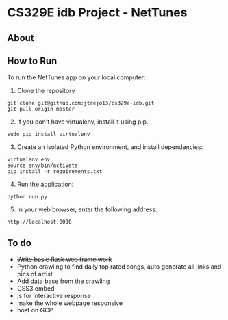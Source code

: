 # CS329E idb Project - NetTunes
## About

## How to Run  
To run the NetTunes app on your local computer:

1. Clone the repository
```
git clone git@github.com:jtrejo13/cs329e-idb.git
git pull origin master
``` 

2. If you don't have virtualenv, install it using pip.
```
sudo pip install virtualenv
```
3. Create an isolated Python environment, and install dependencies:
```
virtualenv env
source env/bin/activate
pip install -r requirements.txt
```
4. Run the application:
```
python run.py
```

5. In your web browser, enter the following address:
```
http://localhost:8000
```

## To do  
+ ~~Write basic flask web frame work~~
+ Python crawling to find daily top rated songs, auto generate all links and pics of artist 
+ Add data base from the crawling 
+ CSS3 embed
+ js for interactive response
+ make the whole webpage responsive 
+ host on GCP
